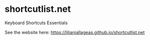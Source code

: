 # shortcutlist.net
Keyboard Shortcuts Essentials

See the website here: https://lilianjallageas.github.io/shortcutlist.net
